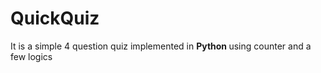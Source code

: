 # QuickQuiz

It is a simple 4 question quiz implemented in <b> Python </b> using counter and a few logics
